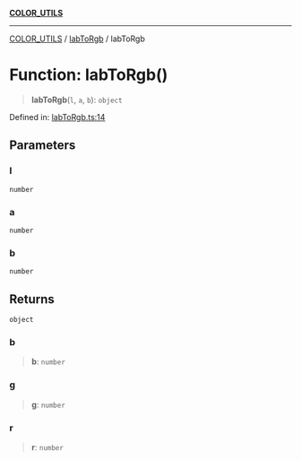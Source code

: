 [**COLOR_UTILS**](../../README.md)

***

[COLOR_UTILS](../../README.md) / [labToRgb](../README.md) / labToRgb

# Function: labToRgb()

> **labToRgb**(`l`, `a`, `b`): `object`

Defined in: [labToRgb.ts:14](https://github.com/dailker/everyutil/blob/d12555c550c1d59295f536d15822ff0e97aceecb/src/color/labToRgb.ts#L14)

## Parameters

### l

`number`

### a

`number`

### b

`number`

## Returns

`object`

### b

> **b**: `number`

### g

> **g**: `number`

### r

> **r**: `number`
